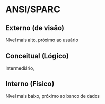 
# ANSI/SPARC

## Externo (de visão)

Nível mais alto, próximo ao usuário


## Conceitual (Lógico)

Intermediário,


## Interno (Físico)

Nível mais baixo, próximo ao banco de dados 